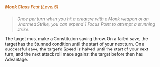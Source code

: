 ##### *<span style="color:rgb(203, 123, 55)">Monk Class Feat (Level 5)</span>*

> *<span style="color:rgb(125, 125, 125)">Once per turn when you hit a creature with a Monk weapon or an Unarmed Strike, you can expend 1 Focus Point to attempt a stunning strike.</span>* 

The target must make a Constitution saving throw. On a failed save, the target has the Stunned condition until the start of your next turn. On a successful save, the target’s Speed is halved until the start of your next turn, and the next attack roll made against the target before then has Advantage.